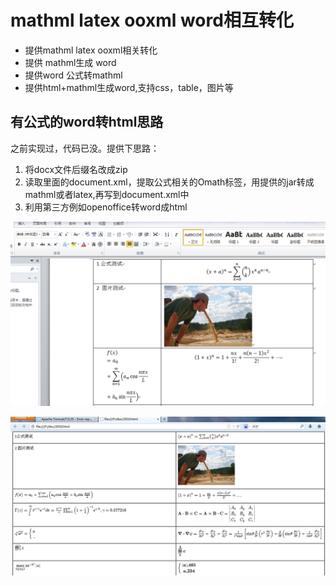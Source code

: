 # mathml latex ooxml word相互转化

- 提供mathml latex ooxml相关转化
- 提供 mathml生成 word
- 提供word 公式转mathml
- 提供html+mathml生成word,支持css，table，图片等

## 有公式的word转html思路

 之前实现过，代码已没。提供下思路：
 1. 将docx文件后缀名改成zip
 2. 读取里面的document.xml，提取公式相关的Omath标签，用提供的jar转成mathml或者latex,再写到document.xml中
 3. 利用第三方例如openoffice转word成html
 
 ![avatar](./word.png)
 
 ![avatar](./wordMathml.png)
 
 